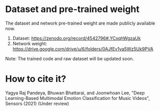 # Dataset and pre-trained weight
The dataset and network pre-trained weight are made publicly available now.
1. Dataset: https://zenodo.org/record/4542796#.YCxqhWgzaUk  
2. Network weight: https://drive.google.com/drive/u/6/folders/0AJfEv1ya5Wz5Uk9PVA

Note: The trained code and raw dataset will be updated soon. 


# How to cite it?
Yagya Raj Pandeya, Bhuwan Bhattarai, and Joonwhoan Lee, "Deep Learning-Based Multimodal Emotion Classification for Music Videos", Sensors (2021) (Under review)
